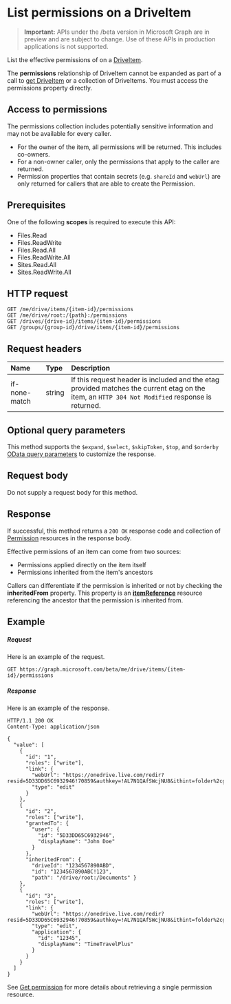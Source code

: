 # List permissions on a DriveItem

> **Important:** APIs under the /beta version in Microsoft Graph are in preview and are subject to change. Use of these APIs in production applications is not supported.

List the effective permissions of on a [DriveItem](../resources/driveitem.md).

The **permissions** relationship of DriveItem cannot be expanded as part of a call to [get DriveItem](item_get.md) or a collection of DriveItems.
You must access the permissions property directly.

## Access to permissions

The permissions collection includes potentially sensitive information and may not be available for every caller.

* For the owner of the item, all permissions will be returned. 
  This includes co-owners.
* For a non-owner caller, only the permissions that apply to the caller are returned.
* Permission properties that contain secrets (e.g. `shareId` and `webUrl`) are only returned for callers that are able to create the Permission.

## Prerequisites
One of the following **scopes** is required to execute this API:

* Files.Read
* Files.ReadWrite
* Files.Read.All
* Files.ReadWrite.All
* Sites.Read.All
* Sites.ReadWrite.All

## HTTP request
<!-- { "blockType": "ignored" } -->
```http
GET /me/drive/items/{item-id}/permissions
GET /me/drive/root:/{path}:/permissions
GET /drives/{drive-id}/items/{item-id}/permissions
GET /groups/{group-id}/drive/items/{item-id}/permissions
```

## Request headers

| Name          | Type   | Description                                                                                                                                     |
|:--------------|:-------|:------------------------------------------------------------------------------------------------------------------------------------------------|
| if-none-match | string | If this request header is included and the etag provided matches the current etag on the item, an `HTTP 304 Not Modified` response is returned. |

## Optional query parameters

This method supports the `$expand`, `$select`, `$skipToken`, `$top`, and `$orderby` [OData query parameters](../../../concepts/query_parameters.md) to customize the response.

## Request body
Do not supply a request body for this method.

## Response

If successful, this method returns a `200 OK` response code and collection of [Permission](../resources/permission.md) resources in the response body.

Effective permissions of an item can come from two sources:

* Permissions applied directly on the item itself
* Permissions inherited from the item's ancestors

Callers can differentiate if the permission is inherited or not by checking the **inheritedFrom** property.
This property is an [**itemReference**](../resources/itemreference.md) resource referencing the ancestor that the permission is inherited from.

## Example
##### Request
Here is an example of the request.
<!-- {
  "blockType": "request",
  "name": "get_permissions"
}-->
```http
GET https://graph.microsoft.com/beta/me/drive/items/{item-id}/permissions
```


##### Response
Here is an example of the response.
<!-- {
  "blockType": "response",
  "truncated": true,
  "@odata.type": "microsoft.graph.permission",
  "isCollection": true
} -->
```http
HTTP/1.1 200 OK
Content-Type: application/json

{
  "value": [
    {
      "id": "1",
      "roles": ["write"],
      "link": {
        "webUrl": "https://onedrive.live.com/redir?resid=5D33DD65C6932946!70859&authkey=!AL7N1QAfSWcjNU8&ithint=folder%2cgif",
        "type": "edit"
      }
    },
    {
      "id": "2",
      "roles": ["write"],
      "grantedTo": {
        "user": {
          "id": "5D33DD65C6932946",
          "displayName": "John Doe"
        }
      },
      "inheritedFrom": {
        "driveId": "1234567890ABD",
        "id": "1234567890ABC!123",
        "path": "/drive/root:/Documents" }
    },
    {
      "id": "3",
      "roles": ["write"],
      "link": {
        "webUrl": "https://onedrive.live.com/redir?resid=5D33DD65C6932946!70859&authkey=!AL7N1QAfSWcjNU8&ithint=folder%2cgif",
        "type": "edit",
        "application": {
          "id": "12345",
          "displayName": "TimeTravelPlus"
        }
      }
    }
  ]
}
```

See [Get permission](permission_get.md) for more details about retrieving a single permission resource.


<!-- uuid: 8fcb5dbc-d5aa-4681-8e31-b001d5168d79
2015-10-25 14:57:30 UTC -->
<!-- {
  "type": "#page.annotation",
  "description": "List permissions",
  "keywords": "",
  "section": "documentation",
  "tocPath": "OneDrive/Item/List permissions"
}-->
